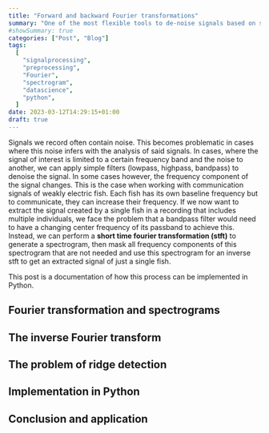 ```yaml
---
title: "Forward and backward Fourier transformations"
summary: "One of the most flexible tools to de-noise signals based on spectral components"
#showSummary: true
categories: ["Post", "Blog"]
tags:
  [
    "signalprocessing",
    "preprocessing",
    "Fourier",
    "spectrogram",
    "datascience",
    "python",
  ]
date: 2023-03-12T14:29:15+01:00
draft: true
---
```


Signals we record often contain noise. This becomes problematic in cases where this noise infers with
the analysis of said signals. In cases, where the signal of interest is limited to a certain frequency
band and the noise to another, we can apply simple filters (lowpass, highpass, bandpass) to denoise the
signal. In some cases however, the frequency component of the signal changes. This is the case when working
with communication signals of weakly electric fish. Each fish has its own baseline frequency but to
communicate, they can increase their frequency. If we now want to extract the signal created by a single
fish in a recording that includes multiple individuals, we face the problem that a bandpass filter
would need to have a changing center frequency of its passband to achieve this. Instead, we can perform
a **short time fourier transformation (stft)** to generate a spectrogram, then mask all frequency
components of this spectrogram that are not needed and use this spectrogram for an inverse stft to
get an extracted signal of just a single fish.

This post is a documentation of how this process can be implemented in Python.

## Fourier transformation and spectrograms

## The inverse Fourier transform

## The problem of ridge detection

## Implementation in Python

## Conclusion and application
